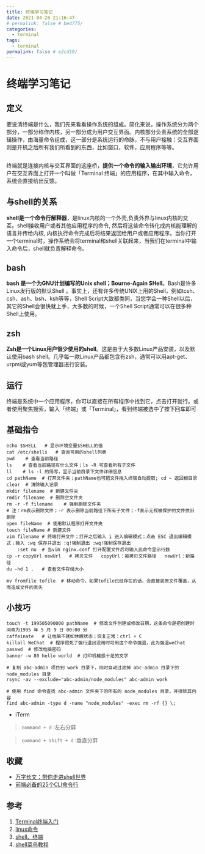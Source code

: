 ```yaml
---
title: 终端学习笔记
date: 2021-04-28 21:16:47
# permalink: false # be4775/
categories: 
  - terminal
tags: 
  - terminal
permalink: false # e2cd19/
---
```



# 终端学习笔记


## 定义
要说清终端是什么，我们先来看看操作系统的组成。简化来说，操作系统分为两个部分，一部分称作内核，另一部分成为用户交互界面。内核部分负责系统的全部逻辑操作，由海量命令组成，这一部分是系统运行的命脉，不与用户接触；交互界面则是开机之后所有我们所看到的东西，比如窗口，软件，应用程序等等。

<img class="zoom-custom-imgs" :src="$withBase('/images/tool/terminal001.jpeg')" width="auto"/>

终端就是连接内核与交互界面的这座桥，**提供一个命令的输入输出环境**，它允许用户在交互界面上打开一个叫做「Terminal 终端」的应用程序，在其中输入命令，系统会直接给出反馈。


## 与shell的关系
**shell是一个命令行解释器**，是linux内核的一个外壳,负责外界与linux内核的交互。shell接收用户或者其他应用程序的命令, 然后将这些命令转化成内核能理解的语言并传给内核, 内核执行命令完成后将结果返回给用户或者应用程序。当你打开一个terminal时，操作系统会将terminal和shell关联起来，当我们在terminal中输入命令后，shell就负责解释命令。

## bash
**bash 是一个为GNU计划编写的Unix shell；Bourne-Again SHell**。Bash是许多Linux发行版的默认Shell 。事实上，还有许多传统UNIX上用的Shell，例如tcsh、csh、ash、bsh、ksh等等，Shell Script大致都类同，当您学会一种Shell以后，其它的Shell会很快就上手，大多数的时候，一个Shell Script通常可以在很多种Shell上使用。

## zsh
**Zsh是一个Linux用户很少使用的shell**。这是由于大多数Linux产品安装，以及默认使用bash shell。几乎每一款Linux产品都包含有zsh，通常可以用apt-get、urpmi或yum等包管理器进行安装。

## 运行
终端是系统中一个应用程序，你可以直接在所有程序中找到它，点击打开就行。或者使用聚焦搜索，输入「终端」或「Terminal」，看到终端被选中了按下回车即可


## 基础指令
``` shell
echo $SHELL   # 显示环境变量$SHELL的值
cat /etc/shells   # 查询可用的shell列表
pwd    # 查看当前路径
ls    # 查看当前路径有什么文件；ls -R 可查看所有子文件
ll    # ls -l 的简写，显示当前目录下文件详细信息
cd pathName  # 打开文件夹；pathName也可把文件拖入终端自动提取; cd ~ 返回根目录
clear  # 清除输入记录
mkdir filename  # 新建文件夹
rmdir filename  # 删除空文件夹
rm -r -f filename    # 强制删除文件夹
# 注：rm表示删除文件；-r 表示删除当前路径下所有子文件；-f表示无视被保护的文件依旧删除
open fileName  # 使用默认程序打开文件夹
touch fileName # 新建文件
vim filename # 终端打开文件；打开之后输入 i 进入编辑模式；点击 ESC 退出编辑模式；输入 :wq 保存并退出 :q!强制退出 :wq!强制保存退出
    :set nu  # 当vim nginx.conf 打开配置文件后可输入此命令显示行数
cp -r copyUrl newUrl   # 拷贝文件   copyUrl：被拷贝文件路径   newUrl：新路径
du -hd 1 .   # 查看文件存储大小

mv fromfile tofile  # 移动命令，如果tofile已经存在的话，会直接装原文件覆盖，从而造成文件的丢失

```



## 小技巧
``` shell
touch -t 199505090000 pathName  # 修改文件创建或修改日期，这条命令是把创建时间改为1995 年 5 月 9 日 00:00 分
caffeinate   # 让电脑不就如休眠状态；恢复正常：ctrl + C
killall WeChat  # 程序假死了强行退出没用时可用这个命令强退，此为强退weChat
passwd  # 修改电脑密码
banner -w 80 hello world  # 打印机械感十足的文字

# 复制 abc-admin 项目到 work 目录下，同时自动过滤掉 abc-admin 目录下的 node_modules 目录
rsync -av --exclude="abc-admin/node_modules" abc-admin work 

# 使用 find 命令查找 abc-admin 文件夹下的所有的 node_modules 目录，并排除其内容
find abc-admin -type d -name "node_modules" -exec rm -rf {} \;
```

- iTerm
> `command + d` :左右分屏

> `command + shift + d` :垂直分屏


## 收藏

- [万字长文：带你走进shell世界](https://mp.weixin.qq.com/s/qkqo6S8Cas_713GZ14Kk2g)
- [前端必备的25个CLI命令行](https://juejin.cn/post/7152338517425651720)

## 参考
1. [Terminal终端入门](https://www.jianshu.com/p/eedf9209150f)
2. [linux命令](https://www.cnblogs.com/peida/archive/2012/12/05/2803591.html)
3. [shell、终端](https://www.cnblogs.com/sench/p/8920292.html)
4. [shell菜鸟教程](https://www.runoob.com/linux/linux-shell.html)



<!-- 2021-04-29 -->


